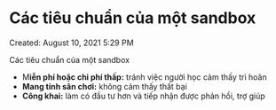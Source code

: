 ---
---

# Các tiêu chuẩn của một sandbox

Created: August 10, 2021 5:29 PM

Các tiêu chuẩn của một sandbox

- M**iễn phí hoặc chi phí thấp:** tránh việc người học cảm thấy trì hoãn
- **Mang tính sân chơi:** không cảm thấy thất bại
- **Công khai:** làm có đầu tư hơn và tiếp nhận được phản hồi, trợ giúp